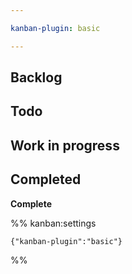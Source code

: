 ```yaml
---

kanban-plugin: basic

---
```


## Backlog

## Todo

## Work in progress

## Completed

**Complete**


%% kanban:settings
```
{"kanban-plugin":"basic"}
```
%%
